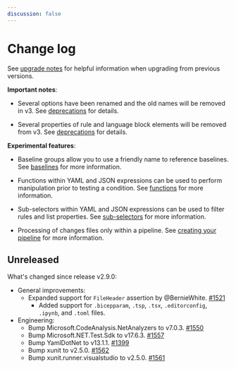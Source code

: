 ```yaml
---
discussion: false
---
```


# Change log

See [upgrade notes][1] for helpful information when upgrading from previous versions.

  [1]: https://aka.ms/ps-rule/upgrade

**Important notes**:

- Several options have been renamed and the old names will be removed in v3.
  See [deprecations][2] for details.
- Several properties of rule and language block elements will be removed from v3.
  See [deprecations][2] for details.

  [2]: https://aka.ms/ps-rule/deprecations#deprecations-for-v3

**Experimental features**:

- Baseline groups allow you to use a friendly name to reference baselines.
  See [baselines][6] for more information.
- Functions within YAML and JSON expressions can be used to perform manipulation prior to testing a condition.
  See [functions][3] for more information.
- Sub-selectors within YAML and JSON expressions can be used to filter rules and list properties.
  See [sub-selectors][4] for more information.
- Processing of changes files only within a pipeline.
  See [creating your pipeline][5] for more information.

  [3]: expressions/functions.md
  [4]: expressions/sub-selectors.md
  [5]: creating-your-pipeline.md#processing-changed-files-only
  [6]: concepts/baselines.md

## Unreleased

What's changed since release v2.9.0:

- General improvements:
  - Expanded support for `FileHeader` assertion by @BernieWhite.
    [#1521](https://github.com/microsoft/PSRule/issues/1521)
    - Added support for `.bicepparam`, `.tsp`, `.tsx`, `.editorconfig`, `.ipynb`, and `.toml` files.
- Engineering:
  - Bump Microsoft.CodeAnalysis.NetAnalyzers to v7.0.3.
    [#1550](https://github.com/microsoft/PSRule/pull/1550)
  - Bump Microsoft.NET.Test.Sdk to v17.6.3.
    [#1557](https://github.com/microsoft/PSRule/pull/1557)
  - Bump YamlDotNet to v13.1.1.
    [#1399](https://github.com/microsoft/PSRule/issues/1399)
  - Bump xunit to v2.5.0.
    [#1562](https://github.com/microsoft/PSRule/pull/1562)
  - Bump xunit.runner.visualstudio to v2.5.0.
    [#1561](https://github.com/microsoft/PSRule/pull/1561)
